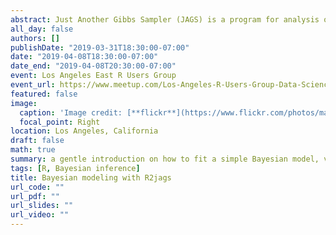 ```yaml
---
abstract: Just Another Gibbs Sampler (JAGS) is a program for analysis of Bayesian hierarchical models using Markov Chain Monte Carlo (MCMC) simulation. R2jags is an R package that allows us to implement Bayesian analysis by using JAGS in R. In this talk, I'll give a gentle introduction on how to fit a simple Bayesian model, visualize and summarize the output using R2jags.
all_day: false
authors: []
publishDate: "2019-03-31T18:30:00-07:00"
date: "2019-04-08T18:30:00-07:00"
date_end: "2019-04-08T20:30:00-07:00"
event: Los Angeles East R Users Group
event_url: https://www.meetup.com/Los-Angeles-R-Users-Group-Data-Science/events/260240499/
featured: false
image:
  caption: 'Image credit: [**flickr**](https://www.flickr.com/photos/mattbuck007/3676624894)'
  focal_point: Right
location: Los Angeles, California
draft: false
math: true
summary: a gentle introduction on how to fit a simple Bayesian model, visualize and summarize the output using R2jags.
tags: [R, Bayesian inference]
title: Bayesian modeling with R2jags
url_code: ""
url_pdf: ""
url_slides: "" 
url_video: ""
---
```


